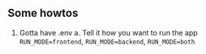 ## Some howtos

1. Gotta have .env
 a. Tell it how you want to run the app `RUN_MODE=frontend`, `RUN_MODE=backend`, `RUN_MODE=both`
